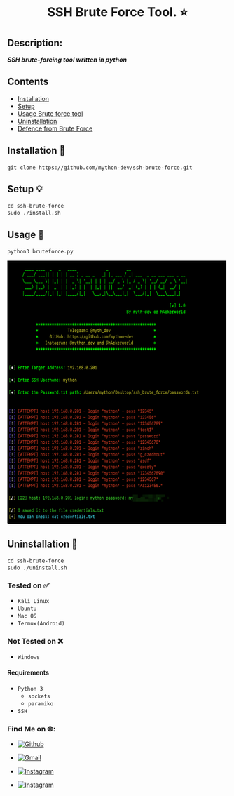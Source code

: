 <h1 align="center">SSH Brute Force Tool. ⭐</h1>

## Description:

***SSH brute-forcing tool written in python***

## Contents

- [Installation](##installation)
- [Setup](##setup)
- [Usage Brute force tool](##usage)
- [Uninstallation](##uninstallation)
- [Defence from Brute Force](https://www.hackingarticles.in/defend-against-brute-force-attack-with-fail2ban)

## Installation :floppy_disk:

```
git clone https://github.com/mython-dev/ssh-brute-force.git
```

## Setup :bulb:

```
cd ssh-brute-force
sudo ./install.sh
```
## Usage :rocket:

```
python3 bruteforce.py
```

<img src="https://github.com/mython-dev/ssh-brute-force/blob/main/screenshots/screenshots.png" width="500" height="600">

## Uninstallation  📁

```
cd ssh-brute-force
sudo ./uninstall.sh
```

<!-- ### Support

OS         | Support Level
-----------|-----------
Linux      | ✅
Android    | ✅
iPhone     | ❌
MacOS      | ✅
Windows    | Not tested -->

### Tested on ✅

 - `Kali Linux`
 - `Ubuntu`
 - `Mac OS`
 - `Termux(Android)`

### Not Tested on ❌

 - `Windows`

#### Requirements

- `Python 3`
    - `sockets`
    - `paramiko`
- `SSH`


###  Find Me on 🌐:

- [![Github](https://img.shields.io/badge/Github-mython_dev-green?style=for-the-badge&logo=github)](https://github.com/mython-dev)

- [![Gmail](https://img.shields.io/badge/Gmail-miton0030-green?style=for-the-badge&logo=gmail)](mailto:miton0030@gmail.com)

- [![Instagram](https://img.shields.io/badge/mython_dev--green?style=for-the-badge&logo=instagram)](https://instagram.com/mython_dev)
- [![Instagram](https://img.shields.io/badge/h4ckerworld--green?style=for-the-badge&logo=instagram)](https://instagram.com/h4ckerworld)
